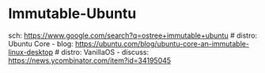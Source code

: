 # Immutable-Ubuntu
sch: https://www.google.com/search?q=ostree+immutable+ubuntu # distro: Ubuntu Core - blog: https://ubuntu.com/blog/ubuntu-core-an-immutable-linux-desktop  # distro: VanillaOS - discuss: https://news.ycombinator.com/item?id=34195045
